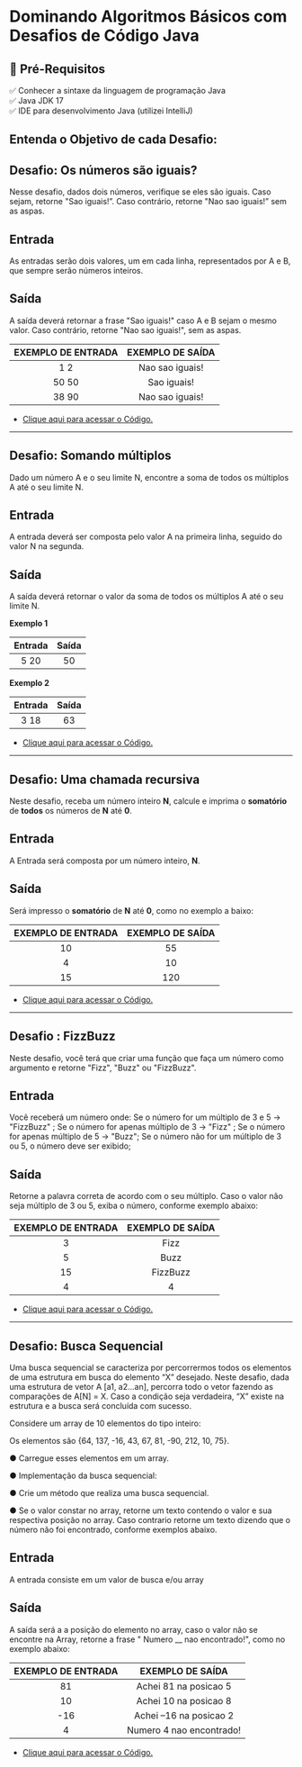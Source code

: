 # Dominando Algoritmos Básicos com Desafios de Código Java

## 🛑 Pré-Requisitos

<p>
✅ Conhecer a sintaxe da linguagem de programação Java<br>
✅ Java JDK 17<br>
✅ IDE para desenvolvimento Java (utilizei IntelliJ)<br>
</p>

## Entenda o Objetivo de cada Desafio:


## **Desafio**: Os números são iguais?

Nesse desafio, dados dois números, verifique se eles são iguais. Caso sejam, retorne "Sao iguais!”. Caso contrário, retorne "Nao sao iguais!” sem as aspas. 

## **Entrada**

As entradas serão dois valores, um em cada linha, representados por A e B, que sempre serão números inteiros. 

## **Saída**

A saída deverá retornar a frase "Sao iguais!" caso A e B sejam o mesmo valor. Caso contrário, retorne "Nao sao iguais!", sem as aspas.

| **EXEMPLO DE ENTRADA** | **EXEMPLO DE SAÍDA** |
| :--------------------: | :------------------: |
|          1 2           |   Nao sao iguais!    |
|         50 50          |     Sao iguais!      |
|         38 90          |   Nao sao iguais!    |

- [Clique aqui para acessar o Código.](https://github.com/Adriano-Lima/Bootcamp-Potencia-Tech-powered-by-iFood/blob/main/Desafios-de-c%C3%B3digo/4-Dominando%20Algoritmos%20B%C3%A1sicos%20com%20Desafios%20de%20C%C3%B3digo%20Java/dominando-algoritmos-basicos/src/numeros/iguais/Desafio.java)
------

## **Desafio**: Somando múltiplos

Dado um número A e o seu limite N, encontre a soma de todos os múltiplos A até o seu limite N.

## **Entrada**

A entrada deverá ser composta pelo valor A na primeira linha, seguido do valor N na segunda. 

## **Saída**

A saída deverá retornar o valor da soma de todos os múltiplos A até o seu limite N.

**Exemplo 1**

| Entrada | Saída |
| :-----: | :---: |
|  5 20   |  50   |

**Exemplo 2**

| Entrada | Saída |
| :-----: | :---: |
|  3 18   |  63   |

- [Clique aqui para acessar o Código.](https://github.com/Adriano-Lima/Bootcamp-Potencia-Tech-powered-by-iFood/blob/main/Desafios-de-c%C3%B3digo/4-Dominando%20Algoritmos%20B%C3%A1sicos%20com%20Desafios%20de%20C%C3%B3digo%20Java/dominando-algoritmos-basicos/src/somando/multiplos/Main.java)

------

## **Desafio**: Uma chamada recursiva

Neste desafio, receba um número inteiro **N**, calcule e imprima o **somatório** de **todos** os números de **N** até **0**.  

## **Entrada**

A Entrada será composta por um número inteiro, **N**. 

## **Saída**

Será  impresso o **somatório** de **N** até **0**, como no exemplo a baixo: 

| EXEMPLO DE ENTRADA | EXEMPLO DE SAÍDA |
| :----------------: | :--------------: |
|         10         |        55        |
|         4          |        10        |
|         15         |       120        |


- [Clique aqui para acessar o Código.](https://github.com/Adriano-Lima/Bootcamp-Potencia-Tech-powered-by-iFood/blob/main/Desafios-de-c%C3%B3digo/4-Dominando%20Algoritmos%20B%C3%A1sicos%20com%20Desafios%20de%20C%C3%B3digo%20Java/dominando-algoritmos-basicos/src/chamada/recursiva/Main.java)
------

## **Desafio** : FizzBuzz

Neste desafio, você terá que criar uma função que faça um número como argumento e retorne "Fizz", "Buzz" ou "FizzBuzz". 

## **Entrada**

Você receberá um número onde: 
Se o número for um múltiplo de 3 e 5 -> "FizzBuzz" ; 
Se o número for apenas múltiplo de 3 -> "Fizz" ; 
Se o número for apenas múltiplo de 5 -> "Buzz"; 
Se o número não for um múltiplo de 3 ou 5, o número deve ser exibido; 

## **Saída**

Retorne a palavra correta de acordo com o seu múltiplo. Caso o valor não seja múltiplo de 3 ou 5, exiba o número, conforme exemplo abaixo:

| **EXEMPLO DE ENTRADA** | **EXEMPLO DE SAÍDA** |
| :--------------------: | :------------------: |
|           3            |         Fizz         |
|           5            |         Buzz         |
|           15           |       FizzBuzz       |
|           4            |          4           |

- [Clique aqui para acessar o Código.](https://github.com/Adriano-Lima/Bootcamp-Potencia-Tech-powered-by-iFood/blob/main/Desafios-de-c%C3%B3digo/4-Dominando%20Algoritmos%20B%C3%A1sicos%20com%20Desafios%20de%20C%C3%B3digo%20Java/dominando-algoritmos-basicos/src/fizzbuzz/Desafio.java)
------

## **Desafio**: Busca Sequencial 

Uma busca sequencial se caracteriza por percorrermos todos os elementos de uma estrutura em busca do elemento “X” desejado. Neste desafio, dada uma estrutura de vetor A [a1, a2...an], percorra todo o vetor fazendo as comparações de A[N] = X. Caso a condição seja verdadeira, “X” existe na estrutura e a busca será concluída com sucesso. 

Considere um array de 10 elementos do tipo inteiro: 

Os elementos são {64, 137, -16, 43, 67, 81, -90, 212, 10, 75}. 

● Carregue esses elementos em um array.  

● Implementação da busca sequencial: 

● Crie um método  que realiza uma busca sequencial.  

● Se o valor constar no array, retorne um texto contendo o valor e sua respectiva posição no array. Caso contrario retorne um texto dizendo que o número não foi encontrado, conforme exemplos abaixo.

 

## **Entrada**

A entrada consiste em um valor de busca e/ou array

## **Saída**

A saída será a a posição do elemento no array, caso o valor não se encontre na Array, retorne a frase " Numero __ nao encontrado!", como no exemplo abaixo:

 

| **EXEMPLO DE ENTRADA** |   **EXEMPLO DE SAÍDA**   |
| :--------------------: | :----------------------: |
|           81           |  Achei 81 na posicao 5   |
|           10           |  Achei 10 na posicao 8   |
|          -16           |  Achei –16 na posicao 2  |
|           4            | Numero 4 nao encontrado! |


- [Clique aqui para acessar o Código.](https://github.com/Adriano-Lima/Bootcamp-Potencia-Tech-powered-by-iFood/blob/main/Desafios-de-c%C3%B3digo/4-Dominando%20Algoritmos%20B%C3%A1sicos%20com%20Desafios%20de%20C%C3%B3digo%20Java/dominando-algoritmos-basicos/src/busca/sequencial/BuscaSequencial.java)










